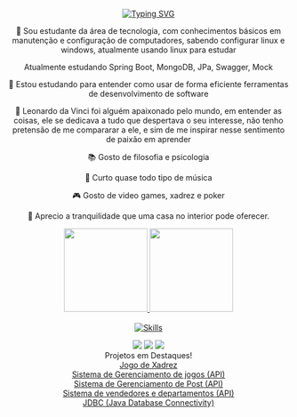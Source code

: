 <p align="center">
  <a href="https://git.io/typing-svg">
    <img src="https://readme-typing-svg.demolab.com?font=Fira+Code&weight=600&size=25&pause=1000&color=ffffff&width=500&lines=Bem+vindo+ao+meu+github!;Eu+sou+Danilo+Pereira+%E2%98%95%F0%9F%92%BB%F0%9F%8C%9F" alt="Typing SVG">
  </a>
</p>

<div align="center">
🔭 Sou estudante da área de tecnologia, com conhecimentos básicos em manutenção e configuração de computadores, sabendo configurar linux e windows, atualmente usando linux para estudar

  Atualmente estudando Spring Boot, MongoDB, JPa, Swagger, Mock

🌱 Estou estudando para entender como usar de forma eficiente ferramentas de desenvolvimento de software

💬  Leonardo da Vinci foi alguém apaixonado pelo mundo, em entender as coisas, ele se dedicava a tudo que despertava o seu interesse, não tenho pretensão de me compararar a ele, e sim de me inspirar nesse sentimento de paixão em aprender

 📚 Gosto de filosofia e psicologia

 🎵 Curto quase todo tipo de música

 🎮 Gosto de video games, xadrez e poker

 🏡 Aprecio a tranquilidade que uma casa no interior pode oferecer.

</div>

<div align="center">
  <a href="https://github.com/danilo-dps">
  <img height="150em" src="https://github-readme-stats.vercel.app/api?username=danilo-dps&show_icons=true&theme=dark&include_all_commits=true&count_private=true"/>
  <img height="150em" src="https://github-readme-stats.vercel.app/api/top-langs/?username=danilo-dps&layout=compact&langs_count=7&theme=dark"/>
</div>
    
  <div style="display: inline_block" align="center"><br>
  <a href="https://skillicons.dev">
    <img align="center" src="https://skillicons.dev/icons?i=java,spring,py,c,cs,cpp,dotnet,eclipse,git,github,hibernate,linux,maven,mongodb,postman,vscode,docker,debian,vim" alt="Skills">
  </a>
  </div>

  <p></p>
  <div align="center"> 
  <a href = "mailto:danilodpsnilo@outlook.com"><img src="https://img.shields.io/badge/-Hotmail-%23333?style=for-the-badge&logo=hotmail&logoColor=white"></a>
  <a href="https://www.linkedin.com/in/danilo-pereira-862510259/"><img src="https://img.shields.io/badge/-LinkedIn-%230077B5?style=for-the-badge&logo=linkedin&logoColor=white"></a> 
  <a href="mailto:danilodpsnilo@gmail.com"><img src="https://img.shields.io/badge/Gmail-D14836?style=for-the-badge&logo=gmail&logoColor=white"></a> 
 
  </div>

<div align="center">
  Projetos em Destaques!
</div>

<div align="center">
  <a href="https://github.com/Danilo-dps/Sistema_Xadrez_java">Jogo de Xadrez</a><br>
  <a href="https://github.com/Danilo-dps/dslist-backend">Sistema de Gerenciamento de jogos (API)</a><br>
  <a href="https://github.com/Danilo-dps/workshop-spring-boot-mongodb">Sistema de Gerenciamento de Post (API)</a><br>
  <a href="https://github.com/Danilo-dps/workshop-springboot-jpa">Sistema de vendedores e departamentos (API)</a><br>
  <a href="https://github.com/Danilo-dps/java-database-connectivity">JDBC (Java Database Connectivity)</a>
</div>
